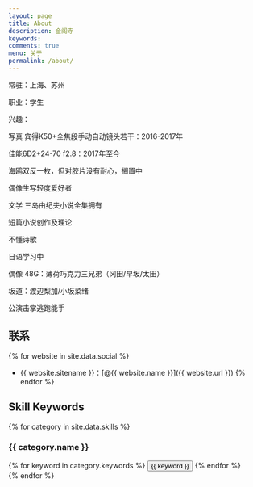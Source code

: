 ```yaml
---
layout: page
title: About
description: 金阁寺
keywords: 
comments: true
menu: 关于
permalink: /about/
---
```

常驻：上海、苏州

职业：学生

兴趣：

写真
宾得K50+全焦段手动自动镜头若干：2016-2017年

佳能6D2+24-70 f2.8：2017年至今

海鸥双反一枚，但对胶片没有耐心，搁置中

偶像生写轻度爱好者

文学
三岛由纪夫小说全集拥有

短篇小说创作及理论

不懂诗歌

日语学习中

偶像
48G：薄荷巧克力三兄弟（冈田/早坂/太田）

坂道：渡辺梨加/小坂菜绪

公演击掌逃跑能手



## 联系

{% for website in site.data.social %}
* {{ website.sitename }}：[@{{ website.name }}]({{ website.url }})
{% endfor %}

## Skill Keywords

{% for category in site.data.skills %}
### {{ category.name }}
<div class="btn-inline">
{% for keyword in category.keywords %}
<button class="btn btn-outline" type="button">{{ keyword }}</button>
{% endfor %}
</div>
{% endfor %}
